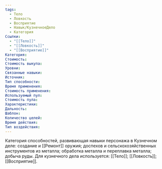 ```yaml
---
tags:
  - Тело
  - Ловкость
  - Восприятие
  - Навык/КузнечноеДело
  - Категория
Ссылки:
  - "[[Тело]]"
  - "[[Ловкость]]"
  - "[[Восприятие]]"
Категория: 
Стоимость:
Стоимость выкупа:
Уровни:
Связанные навыки:
Источник:
Тип способности:
Время применения:
Стоимость применения:
Используемый пул:
Стоимость пула:
Характеристики:
Дальность:
Шаблон:
Количество целей:
Время действия:
Тип воздействия:
---
```

Категория способностей, развивающая навыки персонажа в Кузнечном деле: создание и [[Ремонт]] оружия; доспехов и сельскохозяйственных инструментов из металла; обработка металла и переплавка металла; добыча руды. Для кузнечного дела используется: [[Тело]]; [[Ловкость]]; [[Восприятие]]. 